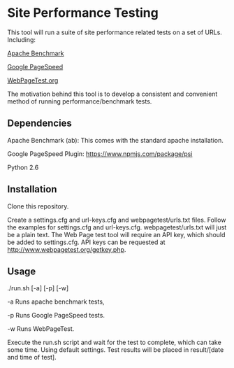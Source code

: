 # Site Performance Testing

This tool will run a suite of site performance related tests on a set of URLs. Including:

[Apache Benchmark](http://httpd.apache.org/docs/2.2/programs/ab.html)

[Google PageSpeed](https://www.npmjs.com/package/psi)

[WebPageTest.org](http://www.webpagetest.org/)

The motivation behind this tool is to develop a consistent and convenient method of running performance/benchmark tests.

## Dependencies

Apache Benchmark (ab): This comes with the standard apache installation.

Google PageSpeed Plugin: https://www.npmjs.com/package/psi

Python 2.6

## Installation

Clone this repository.

Create a settings.cfg and url-keys.cfg and webpagetest/urls.txt files. Follow the examples for settings.cfg and
url-keys.cfg. webpagetest/urls.txt will just be a plain text. The Web Page test tool will require an API key, which
should be added to settings.cfg. API keys can be requested at http://www.webpagetest.org/getkey.php.

## Usage

./run.sh [-a] [-p] [-w]

-a  Runs apache benchmark tests,

-p  Runs Google PageSpeed tests.

-w  Runs WebPageTest.

Execute the run.sh script and wait for the test to complete, which can take some time. Using default settings. Test results will be placed in
result/[date and time of test]. 